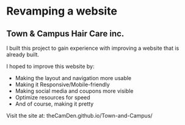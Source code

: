 # Revamping a website

## Town & Campus Hair Care inc. ##

I built this project to gain experience with improving a website that is already built.

I hoped to improve this website by:

* Making the layout and navigation more usable
* Making it Responsive/Mobile-friendly
* Making social media and coupons more visible
* Optimize resources for speed
* And of course, making it pretty

Visit the site at: theCamDen.github.io/Town-and-Campus/ 



